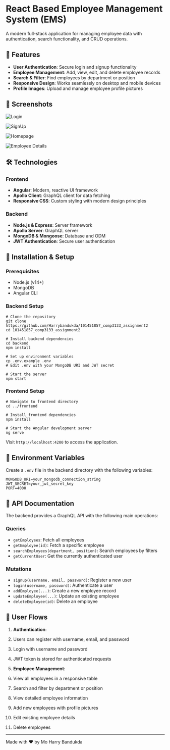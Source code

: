 # React Based Employee Management System (EMS)

A modern full-stack application for managing employee data with authentication, search functionality, and CRUD operations.

## 🚀 Features

- **User Authentication**: Secure login and signup functionality
- **Employee Management**: Add, view, edit, and delete employee records
- **Search & Filter**: Find employees by department or position
- **Responsive Design**: Works seamlessly on desktop and mobile devices
- **Profile Images**: Upload and manage employee profile pictures


## 📸 Screenshots
![Login](screenshots/login.png)

![SignUp](screenshots/signup.png)

![Homepage](screenshots/emphomepage.png)

![Employee Details](screenshots/empdetail.png)


## 🛠️ Technologies

### Frontend

- **Angular**: Modern, reactive UI framework
- **Apollo Client**: GraphQL client for data fetching
- **Responsive CSS**: Custom styling with modern design principles


### Backend

- **Node.js & Express**: Server framework
- **Apollo Server**: GraphQL server
- **MongoDB & Mongoose**: Database and ODM
- **JWT Authentication**: Secure user authentication


## 🔧 Installation & Setup

### Prerequisites

- Node.js (v14+)
- MongoDB
- Angular CLI


### Backend Setup

```shellscript
# Clone the repository
git clone https://github.com/Harrybandukda/101451857_comp3133_assignment2
cd 101451857_comp3133_assignment2

# Install backend dependencies
cd backend
npm install

# Set up environment variables
cp .env.example .env
# Edit .env with your MongoDB URI and JWT secret

# Start the server
npm start
```

### Frontend Setup

```shellscript
# Navigate to frontend directory
cd ../frontend

# Install frontend dependencies
npm install

# Start the Angular development server
ng serve
```

Visit `http://localhost:4200` to access the application.

## 🔑 Environment Variables

Create a `.env` file in the backend directory with the following variables:

```plaintext
MONGODB_URI=your_mongodb_connection_string
JWT_SECRET=your_jwt_secret_key
PORT=4000
```

## 📝 API Documentation

The backend provides a GraphQL API with the following main operations:

### Queries

- `getEmployees`: Fetch all employees
- `getEmployee(id)`: Fetch a specific employee
- `searchEmployees(department, position)`: Search employees by filters
- `getCurrentUser`: Get the currently authenticated user


### Mutations

- `signup(username, email, password)`: Register a new user
- `login(username, password)`: Authenticate a user
- `addEmployee(...)`: Create a new employee record
- `updateEmployee(...)`: Update an existing employee
- `deleteEmployee(id)`: Delete an employee


## 👥 User Flows

1. **Authentication**:

1. Users can register with username, email, and password
2. Login with username and password
3. JWT token is stored for authenticated requests



2. **Employee Management**:

1. View all employees in a responsive table
2. Search and filter by department or position
3. View detailed employee information
4. Add new employees with profile pictures
5. Edit existing employee details
6. Delete employees

---

Made with ❤️ by Mo Harry Bandukda

